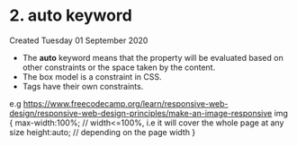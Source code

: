 # 2. auto keyword
Created Tuesday 01 September 2020


* The **auto** keyword means that the property will be evaluated based on other constraints or the space taken by the content.
* The box model is a constraint in CSS.
* Tags have their own constraints.

e.g <https://www.freecodecamp.org/learn/responsive-web-design/responsive-web-design-principles/make-an-image-responsive>
	img
	{
		max-width:100%; // width<=100%, i.e it will cover the whole page at any size
		height:auto; // depending on the page width
	}
	


